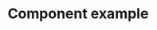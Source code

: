 ---
layout: component-documentation
title: Component example
description: Description of the component.
sectionKey: Components
eleventyNavigation:
  parent: Components
---